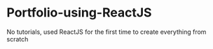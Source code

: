 # Portfolio-using-ReactJS
No tutorials, used ReactJS for the first time to create everything from scratch
